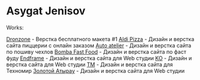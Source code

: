 

# Asygat Jenisov
Works:

[Dronzone](https://zhenisov.github.io/dronezone/ "Верстка dronzone") - Верстка бесплатного макета #1
[Aldi Pizza](https://zhenisov.github.io/aldi-pizza/) - Дизайн и верстка сайта пиццерии с онлайн заказом
[Auto atelier](https://zhenisov.github.io/autoatelier/) - Дизайн и верстка сайта по пошиву чехлов
[Bomba Fast Food](https://zhenisov.github.io/bombafastfood/) - Дизайн и верстка сайта по фаст фуду
[Endframe](https://zhenisov.github.io/endframe/) - Дизайн и верстка сайта для Web студии
[KO](https://zhenisov.github.io/ko/) - Дизайн и верстка сайта для Web студии
[TM](https://zhenisov.github.io/tm/) - Дизайн и верстка сайта для Техномир
[Золотой Атырау](https://zhenisov.github.io/zolotoyatyrau/) - Дизайн и верстка сайта для Web студии
